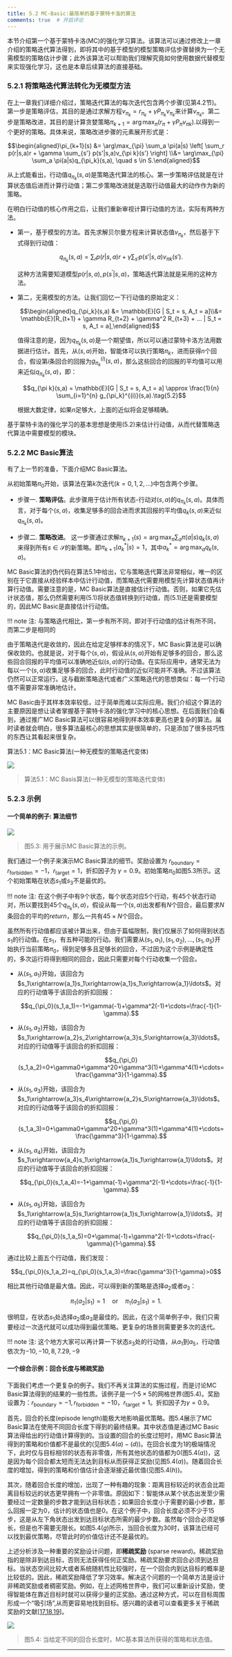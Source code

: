 ```yaml
---
title: 5.2 MC-Basic:最简单的基于蒙特卡洛的算法
comments: true  # 开启评论
---
```

本节介绍第一个基于蒙特卡洛(MC)的强化学习算法。该算法可以通过修改上一章介绍的策略迭代算法得到，即将其中的基于模型的模型策略评估步骤替换为一个无需模型的策略估计步骤；此外该算法可以帮助我们理解究竟如何使用数据代替模型来实现强化学习，这也是本章后续算法的直接基础。

### 5.2.1 将策略迭代算法转化为无模型方法

在上一章我们详细介绍过，策略迭代算法的每次迭代包含两个步骤(见第$4.2$节)。第一步是策略评估，其目的是通过求解方程$v_{\pi_k} = r_{\pi_k} + \gamma P_{\pi_k}v_{\pi_k}$来计算$v_{\pi_k}$。第二步是策略改进，其目的是计算贪婪策略$\pi_{k+1} = \arg\max_{\pi} \left( r_{\pi} + \gamma P_{\pi} v_{\pi k} \right).$以得到一个更好的策略。具体来说，策略改进步骤的元素展开形式是：

$$\begin{aligned}\pi_{k+1}(s) &= \arg\max_{\pi} \sum_a \pi(a|s) \left[ \sum_r p(r|s,a)r + \gamma \sum_{s'} p(s'|s,a)v_{\pi k}(s') \right] \\&= \arg\max_{\pi} \sum_a \pi(a|s)q_{\pi_k}(s,a), \quad s \in S.\end{aligned}$$

从上式能看出，行动值$q_{\pi_k}(s,a)$是策略迭代算法的核心。第一步策略评估就是在计算状态值后进而计算行动值；第二步策略改进就是选取行动值最大的动作作为新的策略。

在明白行动值的核心作用之后，让我们重新审视计算行动值的方法，实际有两种方法。

- 第一，基于模型的方法。首先求解贝尔曼方程来计算状态值$v_{\pi_k}$，然后基于下式得到行动值：

    $$q_{\pi_k}(s,a) = \sum_r p(r|s,a)r + \gamma \sum_{s'} p(s'|s,a)v_{\pi k}(s').\tag{5.1}$$
    
    这种方法需要知道模型$p(r|s,a), p(s^\prime|s,a)$，策略迭代算法就是采用的这种方法。

- 第二，无需模型的方法。让我们回忆一下行动值的原始定义：
    
    $$\begin{aligned}q_{\pi_k}(s,a) &= \mathbb{E}[G | S_t = s, A_t = a]\\&= \mathbb{E}[R_{t+1} + \gamma R_{t+2} + \gamma^2 R_{t+3} + ... | S_t = s, A_t = a],\end{aligned}$$

    值得注意的是，因为$q_{\pi_k}(s,a)$是一个期望值，所以可以通过蒙特卡洛方法用数据进行估计。首先，从$(s,a)$开始，智能体可以执行策略$\pi_k$，进而获得$n$个回合，假设第$i$条回合的回报为$g^{(i)}_{\pi_k}(s,a)$，那么这些回合的回报的平均值可以用来近似$q_{\pi_k}(s,a)$，即：

    $$q_{\pi k}(s,a) = \mathbb{E}[G | S_t = s, A_t = a] \approx \frac{1}{n} \sum_{i=1}^{n} g_{\pi_k}^{(i)}(s,a).\tag{5.2}$$

    根据大数定律，如果$n$足够大，上面的近似将会足够精确。

基于蒙特卡洛的强化学习的基本思想是使用$(5.2)$来估计行动值，从而代替策略迭代算法中需要模型的模块。

### 5.2.2 MC Basic算法

有了上一节的准备，下面介绍MC Basic算法。

从初始策略$\pi_0$开始，该算法在第$k$次迭代$(k=0,1,2,...)$中包含两个步骤。

- 步骤一. **策略评估**。此步骤用于估计所有状态-行动对$(s,a)$的$q_{\pi_k}(s,a)$。具体而言，对于每个$(s,a)$，收集足够多的回合进而求其回报的平均值$q_k(s,a)$来近似$q_{\pi_k}(s, a)$。

- 步骤二. **策略改进**。 这一步骤通过求解$\pi_{k+1}(s)=\arg\max_\pi \sum_a\pi(a|s)q_k(s,a)$来得到所有$s\in \mathcal{S}$的新策略。即$\pi_{k+1}(a_{k}^{*}|s)=1$，其中$a_{k}^{*}=\arg\max_{a}q_{k}(s,a)$。

MC Basic算法的伪代码在算法$5.1$中给出，它与策略迭代算法非常相似，唯一的区别在于它直接从经验样本中估计行动值，而策略迭代需要用模型先计算状态值再计算行动值。需要注意的是，MC Basic算法是直接估计行动值。否则，如果它先估计状态值，那么仍然需要利用$(5.1)$将状态值转换到行动值，而$(5.1)$还是需要模型的，因此MC Basic是直接估计行动值。

!!! note 
    注: 与策略迭代相比，第一步有所不同，即对于行动值的估计有所不同，而第二步是相同的

由于策略迭代是收敛的，因此在给定足够样本的情况下，MC Basic算法是可以确保收敛的。也就是说，对于每个$(s,a)$，假设从$(s,a)$开始有足够多的回合，那么这些回合回报的平均值可以准确地近似$(s,a)$的行动值。在实际应用中，通常无法为每以一个$(s,a)$收集足够多的回合，此时行动值的近似可能并不准确。不过该算法仍然可以正常运行。这与截断策略迭代或者广义策略迭代的思想类似：每一个行动值不需要非常准确地估计。

MC Basic由于其样本效率较低，过于简单而难以实际应用。我们介绍这个算法的主要原因是想让读者掌握基于蒙特卡洛的强化学习中的核心思想。在后面我们会看到，通过推广MC Basic算法可以很容易地得到样本效率更高也更复杂的算法。届时读者就会明白，很多算法最核心的思想其实是很简单的，只是添加了很多技巧性的东西让其看起来很复杂。

算法5.1：MC Basic算法(一种无模型的策略迭代变体)

 ![](../img/05/4.png)
 > 算法$5.1$：MC Basis算法(一种无模型的策略迭代变体)

### 5.2.3 示例

#### 一个简单的例子: 算法细节

 ![](../img/05/2.png)
 > 图$5.3$: 用于展示MC Basic算法的示例。

我们通过一个例子来演示MC Basic算法的细节。奖励设置为 $r_\text{boundary} = r_\text{forbidden} = −1，r_\text{target} = 1$，折扣因子为 $\gamma = 0.9$。初始策略$\pi_0$如图$5.3$所示。这个初始策略在状态$s_1$或$s_3$不是最优的。

!!! note 
    注: 在这个例子中有$9$个状态，每个状态对应$5$个行动，有$45$个状态行动对，所以要找到$45$个$q_{\pi_k} (s,a)$，假设从每一个$(s,a)$出发都有$N$个回合，最后要求$N$条回合的平均的$return$，那么一共有$45\times N$个回合。

虽然所有行动值都应该被计算出来，但由于篇幅限制，我们仅展示了如何得到状态$s_1$的行动值。在$s_1$，有五种可能的行动。我们需要从$(s_1, a_1),(s_1,a_2),...,(s_1,a_5)$开始执行当前策略$\pi_0$，得到足够多且足够长的回合，不过因为这个示例是确定性的，多次运行将得到相同的回合，因此只需要对每个行动收集一个回合。

- 从$(s_1,a_1)$开始，该回合为$s_1\xrightarrow{a_1}s_1\xrightarrow{a_1}s_1\xrightarrow{a_1}\ldots$。对应的行动值等于该回合的折扣回报：

    $$q_{\pi_0}(s_1,a_1)=-1+\gamma(-1)+\gamma^2(-1)+\cdots=\frac{-1}{1-\gamma}.$$

- 从$(s_1,a_2)$开始，该回合为$s_1\xrightarrow{a_2}s_2\xrightarrow{a_3}s_5\xrightarrow{a_3}\ldots$。对应的行动值等于该回合的折扣回报：

    $$q_{\pi_0}(s_1,a_2)=0+\gamma0+\gamma^20+\gamma^3(1)+\gamma^4(1)+\cdots=\frac{\gamma^3}{1-\gamma}.$$

- 从$(s_1,a_3)$开始，该回合为$s_1\xrightarrow{a_3}s_4\xrightarrow{a_2}s_5\xrightarrow{a_3}\ldots$。对应的行动值等于该回合的折扣回报：

    $$q_{\pi_0}(s_1,a_3)=0+\gamma0+\gamma^20+\gamma^3(1)+\gamma^4(1)+\cdots=\frac{\gamma^3}{1-\gamma}.$$

- 从$(s_1,a_4)$开始，该回合为$s_1\xrightarrow{a_4}s_1\xrightarrow{a_1}s_1\xrightarrow{a_1}\ldots$。对应的行动值等于该回合的折扣回报：

    $$q_{\pi_0}(s_1,a_4)=-1+\gamma(-1)+\gamma^2(-1)+\cdots=\frac{-1}{1-\gamma}.$$

- 从$(s_1,a_5)$开始，该回合为$s_1\xrightarrow{a_5}s_1\xrightarrow{a_1}s_1\xrightarrow{a_1}\ldots$。对应的行动值等于该回合的折扣回报：

    $$q_{\pi_0}(s_1,a_5)=0+\gamma(-1)+\gamma^2(-1)+\cdots=\frac{-\gamma}{1-\gamma}.$$

通过比较上面五个行动值，我们发现：

$$q_{\pi_0}(s_1,a_2)=q_{\pi_0}(s_1,a_3)=\frac{\gamma^3}{1-\gamma}>0$$

相比其他行动值是最大值。因此，可以得到新的策略是选择$a_2$或者$a_3$：

$$\pi_1(a_2|s_1)=1\quad\mathrm{or}\quad\pi_1(a_3|s_1)=1.$$

很明显，在状态$s_1$处选择$a_2$或$a_3$是最佳的。因此，在这个简单例子中，我们只需要经过一次迭代就可以成功得到最优策略。更复杂的场景则需要更多次的迭代。

!!! note 
    注: 这个地方大家可以再计算一下状态$s_3$处的行动值，从$a_1$到$a_5$，行动值依次为$-10,-10,8,7.29,-9$

#### 一个综合示例：回合长度与稀疏奖励

下面我们考虑一个更复杂的例子。我们不再关注算法的实施过程，而是讨论MC Basic算法得到的结果的一些性质。该例子是一个$5\times5$的网格世界(图$5.4$)。奖励设置为：$r_\text{boundary} = −1,r_\text{forbidden} = −10，r_\text{target} = 1$。折扣因子为$\gamma = 0.9$。

首先，回合的长度(episode length)能极大地影响最优策略。图$5.4$展示了MC Basic算法在使用不同回合长度下得到的最终结果。其中状态值是通过MC Basic算法得给出的行动值计算得到的。当设置的回合的长度过短时，用MC Basic算法得到的策略和价值都不是最优的(见图$5.4(a)-(d)$)。在回合长度为$1$的极端情况下，此时仅与目标相邻的状态有非零值，所有其他状态的值都为$0$(图$5.4(a)$)，这是因为每个回合都太短而无法达到目标从而获得正奖励(见图$5.4(a)$)。随着回合长度的增加，得到的策略和价值估计会逐渐接近最优值(见图$5.4(h)$)。

其次，随着回合长度的增加，出现了一种有趣的现象：距离目标较近的状态会比距离目标较远的状态更早拥有一个非零值。原因如下：智能体从某个状态出发至少需要经过一定数量的步数才能到达目标状态；如果回合长度小于需要的最小步数，那么回报一定为0，估计的状态值也是0。在这个例子中，回合长度必须不少于$15$步，这是从左下角状态出发到达目标状态所需的最少步数。虽然每个回合必须足够长，但是也不需要无限长。如图$5.4(g)$所示，当回合长度为$30$时，该算法已经可以找到最优策略，尽管此时的价值估计还不是最优的。

上述分析涉及一种重要的奖励设计问题，即**稀疏奖励** (sparse reward)。稀疏奖励指的是除非到达目标，否则无法获得任何正奖励。稀疏奖励要求回合必须到达目标。当状态空间比较大或者系统随机性比较强时，在一个回合内到达目标的概率是比较低的。因此，稀疏奖励降低了学习效率。解决这个问题的一个简单方法是设计非稀疏奖励或者稠密奖励。例如，在上述网格世界中，我们可以重新设计奖励，使得智能体在靠近目标时就可以获得少量的正奖励。通过这种方式，可以在目标周围形成一个“吸引场”,从而更容易地找到目标。感兴趣的读者可以查看更多关于稀疏奖励的文献[[17](https://arxiv.org/abs/1802.10567),[18](https://arxiv.org/abs/2102.02915),[19](https://arxiv.org/abs/2003.04960)]。

 ![](../img/05/3.png)
 > 图$5.4$: 当给定不同的回合长度时，MC基本算法所获得的策略和状态值。

---